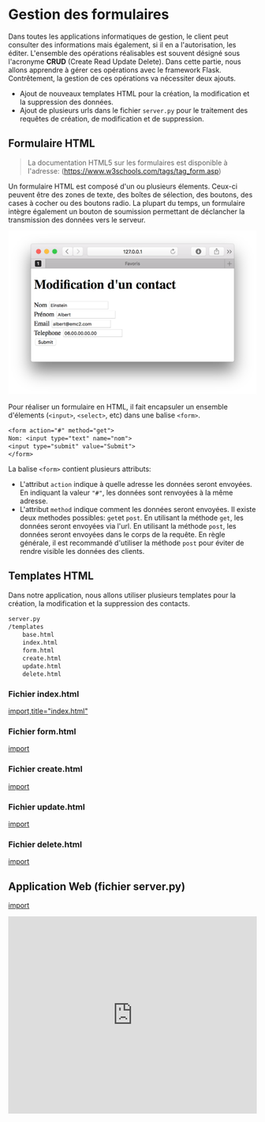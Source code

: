 # Gestion des formulaires

Dans toutes les applications informatiques de gestion, le client peut consulter des informations mais également, si il en a l'autorisation, les éditer. L'ensemble des opérations réalisables est souvent désigné sous l'acronyme **CRUD** (Create Read Update Delete). Dans cette partie, nous allons apprendre à gérer ces opérations avec le framework Flask. Contrêtement, la gestion de ces opérations va nécessiter deux ajouts.

* Ajout de nouveaux templates HTML pour la création, la modification et la suppression des données.
* Ajout de plusieurs urls dans le fichier `server.py` pour le traitement des requêtes de création, de modification et de suppression.

## Formulaire HTML

> La documentation HTML5 sur les formulaires est disponible à l'adresse: (https://www.w3schools.com/tags/tag_form.asp)

Un formulaire HTML est composé d'un ou plusieurs élements. Ceux-ci peuvent être des zones de texte, des boîtes de sélection, des boutons, des cases à cocher ou des boutons radio. La plupart du temps, un formulaire intègre également un bouton de soumission permettant de déclancher la transmission des données vers le serveur.

![Formulaire HTML](img/formulaire.png)

Pour réaliser un formulaire en HTML, il fait encapsuler un ensemble d'élements (`<input>`, `<select>`, etc) dans une balise `<form>`. 

```
<form action="#" method="get">
Nom: <input type="text" name="nom">
<input type="submit" value="Submit">
</form>
```

La balise `<form>` contient plusieurs attributs:
* L'attribut `action` indique à quelle adresse les données seront envoyées. En indiquant la valeur `"#"`, les données sont renvoyées à la même adresse.
* L'attribut `method` indique comment les données seront envoyées. Il existe deux methodes possibles: `get`et `post`. En utilisant la méthode `get`, les données seront envoyées via l'url. En utilisant la méthode `post`, les données seront envoyées dans le corps de la requête. En règle générale, il est recommandé d'utiliser la méthode `post` pour éviter de rendre visible les données des clients.

## Templates HTML

Dans notre application, nous allons utiliser plusieurs templates pour la création, la modification et la suppression des contacts. 

```
server.py
/templates
    base.html
    index.html
    form.html
    create.html
    update.html
    delete.html
```

### Fichier index.html

[import,title="index.html"](./src/src4/templates/index.html)

### Fichier form.html

[import](./src/src4/templates/form.html)

### Fichier create.html

[import](./src/src4/templates/create.html)

### Fichier update.html

[import](./src/src4/templates/update.html)

### Fichier delete.html

[import](./src/src4/templates/delete.html)

## Application Web (fichier server.py)

[import](./src/src4/server.py)

<iframe width="100%" height="400" src="https://www.youtube.com/embed/CZIkn_bdoDg?rel=0" frameborder="0" allowfullscreen></iframe>

